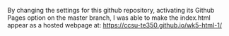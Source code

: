 By changing the settings for this github repository, activating its Github Pages option on the master branch, I was able to make the index.html appear as a hosted webpage at: <a href="https://ccsu-te350.github.io/wk5-html-1/" target="_blank">https://ccsu-te350.github.io/wk5-html-1/</a>
